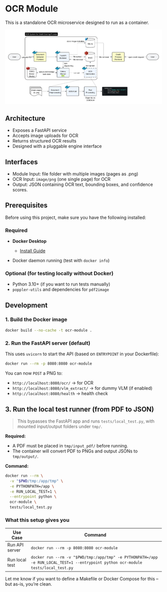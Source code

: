 # OCR Module

This is a standalone OCR microservice designed to run as a container.

![mvp](images/ocr_system_architecture_diagram_simplified.jpeg)

## Architecture

- Exposes a FastAPI service
- Accepts image uploads for OCR
- Returns structured OCR results
- Designed with a pluggable engine interface

## Interfaces

- Module Input: file folder with multiple images (pages as .png)
- OCR Input: `image/png` (one single page) for OCR
- Output: JSON containing OCR text, bounding boxes, and confidence scores.

## Prerequisites

Before using this project, make sure you have the following installed:

### Required

- **Docker Desktop**
  - [Install Guide](https://docs.docker.com/)

- Docker daemon running (test with `docker info`)

### Optional (for testing locally without Docker)

- Python 3.10+ (if you want to run tests manually)
- `poppler-utils` and dependencies for `pdf2image`

## Development

### 1. Build the Docker image

```bash
docker build --no-cache -t ocr-module .
```

### 2. Run the **FastAPI server** (default)

This uses `uvicorn` to start the API (based on `ENTRYPOINT` in your Dockerfile):

```bash
docker run --rm -p 8080:8080 ocr-module
```

You can now `POST` a PNG to:

* `http://localhost:8080/ocr/` → for OCR
* `http://localhost:8080/vlm_extract/` → for dummy VLM (if enabled)
* `http://localhost:8080/health` → health check

## 3. Run the **local test runner** (from PDF to JSON)

> This bypasses the FastAPI app and runs `tests/local_test.py`, with mounted input/output folders under `tmp/`.

**Required:**

* A PDF must be placed in `tmp/input_pdf/` before running.
* The container will convert PDF to PNGs and output JSONs to `tmp/output/`.

**Command:**

```bash
docker run --rm \
  -v "$PWD/tmp:/app/tmp" \
  -e PYTHONPATH=/app \
  -e RUN_LOCAL_TEST=1 \
  --entrypoint python \
  ocr-module \
  tests/local_test.py
```

### What this setup gives you

| Use Case       | Command                                                                                                                            |
| -------------- | ---------------------------------------------------------------------------------------------------------------------------------- |
| Run API server | `docker run --rm -p 8080:8080 ocr-module`                                                                                          |
| Run local test | `docker run --rm -v "$PWD/tmp:/app/tmp" -e PYTHONPATH=/app -e RUN_LOCAL_TEST=1 --entrypoint python ocr-module tests/local_test.py` |

Let me know if you want to define a Makefile or Docker Compose for this – but as-is, you’re clean.

